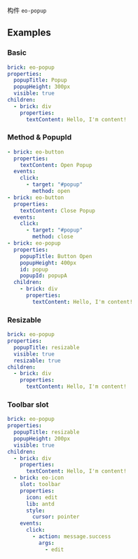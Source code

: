 构件 `eo-popup`

## Examples

### Basic

```yaml preview minHeight="500px"
brick: eo-popup
properties:
  popupTitle: Popup
  popupHeight: 300px
  visible: true
children:
  - brick: div
    properties:
      textContent: Hello, I'm content!
```

### Method & PopupId

```yaml preview minHeight="500px"
- brick: eo-button
  properties:
    textContent: Open Popup
  events:
    click:
      - target: "#popup"
        method: open
- brick: eo-button
  properties:
    textContent: Close Popup
  events:
    click:
      - target: "#popup"
        method: close
- brick: eo-popup
  properties:
    popupTitle: Button Open
    popupHeight: 400px
    id: popup
    popupId: popupA
  children:
    - brick: div
      properties:
        textContent: Hello, I'm content!
```

### Resizable

```yaml preview minHeight="500px"
brick: eo-popup
properties:
  popupTitle: resizable
  visible: true
  resizable: true
children:
  - brick: div
    properties:
      textContent: Hello, I'm content!
```

### Toolbar slot

```yaml preview minHeight="300px"
brick: eo-popup
properties:
  popupTitle: resizable
  popupHeight: 200px
  visible: true
children:
  - brick: div
    properties:
      textContent: Hello, I'm content!
  - brick: eo-icon
    slot: toolbar
    properties:
      icon: edit
      lib: antd
      style:
        cursor: pointer
    events:
      click:
        - action: message.success
          args:
            - edit
```
